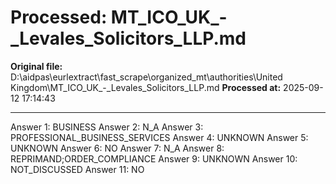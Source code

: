 # Processed: MT_ICO_UK_-_Levales_Solicitors_LLP.md

**Original file:** D:\aidpas\eurlextract\fast_scrape\organized_mt\authorities\United Kingdom\MT_ICO_UK_-_Levales_Solicitors_LLP.md
**Processed at:** 2025-09-12 17:14:43

---

Answer 1: BUSINESS
Answer 2: N_A
Answer 3: PROFESSIONAL_BUSINESS_SERVICES
Answer 4: UNKNOWN
Answer 5: UNKNOWN
Answer 6: NO
Answer 7: N_A
Answer 8: REPRIMAND;ORDER_COMPLIANCE
Answer 9: UNKNOWN
Answer 10: NOT_DISCUSSED
Answer 11: NO
